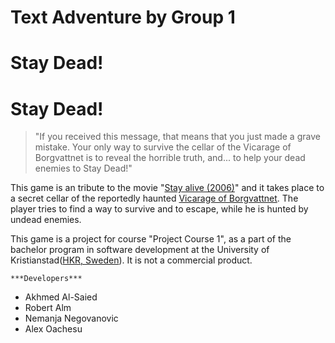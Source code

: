 ﻿# Text Adventure by Group 1






# Stay Dead!


# Stay  Dead!


> "If you received this message, that means that you just made a grave mistake. Your only way to survive the cellar of the Vicarage of Borgvattnet is to reveal the horrible truth, and... to help your dead enemies to Stay Dead!"




This game is an tribute to the movie "[Stay alive (2006)](https://en.wikipedia.org/wiki/Stay_Alive)" and it takes place to a secret cellar of the reportedly haunted [Vicarage of Borgvattnet](https://en.wikipedia.org/wiki/Borgvattnet). The player tries to find a way to survive and to escape, while he is hunted by undead enemies.

This game is a project for course "Project Course 1", as a part of the bachelor program in software development at the University of Kristianstad([HKR, Sweden](https://www.hkr.se)).
It is not a commercial product.


	***Developers***

- Akhmed Al-Saied 
- Robert Alm
- Nemanja Negovanovic
- Alex Oachesu


